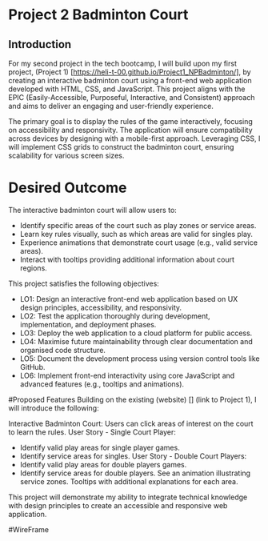 # Project 2 Badminton Court

## Introduction 

For my second project in the tech bootcamp, I will build upon my first project, (Project 1) [https://heli-t-00.github.io/Project1_NPBadminton/], by creating an interactive badminton court using a front-end web application developed with HTML, CSS, and JavaScript. 
This project aligns with the EPIC (Easily-Accessible, Purposeful, Interactive, and Consistent) approach and aims to deliver an engaging and user-friendly experience.

The primary goal is to display the rules of the game interactively, focusing on accessibility and responsivity. The application will ensure compatibility across devices by designing with a mobile-first approach. Leveraging CSS, I will implement CSS grids to construct the badminton court, ensuring scalability for various screen sizes.

# Desired Outcome
The interactive badminton court will allow users to:

- Identify specific areas of the court such as play zones or service areas.
- Learn key rules visually, such as which areas are valid for singles play.
- Experience animations that demonstrate court usage (e.g., valid service areas).
- Interact with tooltips providing additional information about court regions.

This project satisfies the following objectives:

- LO1: Design an interactive front-end web application based on UX design principles, accessibility, and responsivity.
- LO2: Test the application thoroughly during development, implementation, and deployment phases.
- LO3: Deploy the web application to a cloud platform for public access.
- LO4: Maximise future maintainability through clear documentation and organised code structure.
- LO5: Document the development process using version control tools like GitHub.
- LO6: Implement front-end interactivity using core JavaScript and advanced features (e.g., tooltips and animations).

#Proposed Features
Building on the existing (website) [] (link to Project 1), I will introduce the following:

Interactive Badminton Court: Users can click areas of interest on the court to learn the rules.
User Story - Single Court Player:
- Identify valid play areas for single player games.
- Identify service areas for singles.
User Story - Double Court Players:
- Identify valid play areas for double players games.
- Identify service areas for double players.
See an animation illustrating service zones.
Tooltips with additional explanations for each area.

This project will demonstrate my ability to integrate technical knowledge with design principles to create an accessible and responsive web application.

#WireFrame

